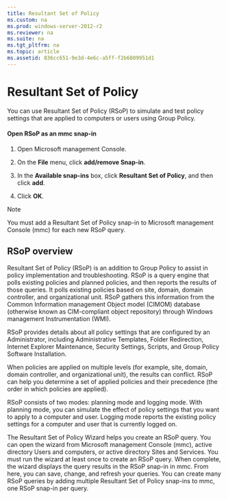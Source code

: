 ```yaml
---
title: Resultant Set of Policy
ms.custom: na
ms.prod: windows-server-2012-r2
ms.reviewer: na
ms.suite: na
ms.tgt_pltfrm: na
ms.topic: article
ms.assetid: 836cc651-9e3d-4e6c-a5ff-f2b6809951d1
---
```

# Resultant Set of Policy
You can use Resultant Set of Policy \(RSoP\) to simulate and test policy settings that are applied to computers or users using Group Policy.

#### Open RSoP as an mmc snap\-in

1.  Open Microsoft management Console.

2.  On the **File** menu, click **add\/remove Snap\-in**.

3.  In the **Available snap\-ins** box, click **Resultant Set of Policy**, and then click **add**.

4.  Click **OK**.

> [!NOTE]
> You must add a Resultant Set of Policy snap\-in to Microsoft management Console \(mmc\) for each new RSoP query.

## RSoP overview
Resultant Set of Policy \(RSoP\) is an addition to Group Policy to assist in policy implementation and troubleshooting. RSoP is a query engine that polls existing policies and planned policies, and then reports the results of those queries. It polls existing policies based on site, domain, domain controller, and organizational unit. RSoP gathers this information from the Common Information management Object model \(CIMOM\) database \(otherwise known as CIM\-compliant object repository\) through Windows management Instrumentation \(WMI\).

RSoP provides details about all policy settings that are configured by an Administrator, including Administrative Templates, Folder Redirection, Internet Explorer Maintenance, Security Settings, Scripts, and Group Policy Software Installation.

When policies are applied on multiple levels \(for example, site, domain, domain controller, and organizational unit\), the results can conflict. RSoP can help you determine a set of applied policies and their precedence \(the order in which policies are applied\).

RSoP consists of two modes: planning mode and logging mode. With planning mode, you can simulate the effect of policy settings that you want to apply to a computer and user. Logging mode reports the existing policy settings for a computer and user that is currently logged on.

The Resultant Set of Policy Wizard helps you create an RSoP query. You can open the wizard from Microsoft management Console \(mmc\), active directory Users and computers, or active directory Sites and Services. You must run the wizard at least once to create an RSoP query. When complete, the wizard displays the query results in the RSoP snap\-in in mmc. From here, you can save, change, and refresh your queries. You can create many RSoP queries by adding multiple Resultant Set of Policy snap\-ins to mmc, one RSoP snap\-in per query.


